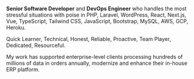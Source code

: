 <strong>Senior Software Developer</strong> and <strong>DevOps Engineer</strong> who handles the most stressful situations with poise in PHP, Laravel, WordPress, React, Next.js, Vue, TypeScript, Tailwind CSS, JavaScript, Bootstrap, MySQL, AWS, GCP, Heroku.

Quick Learner, Technical, Honest, Reliable, Proactive, Team Player, Dedicated, Resourceful.

My work has supported enterprise-level clients processing hundreds of millions of data in orders annually, modernize and enhance their in-house ERP platform.
